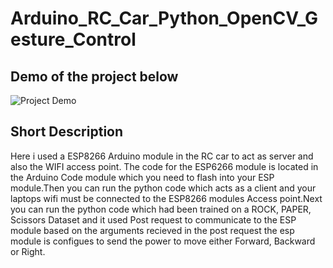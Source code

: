 # Arduino_RC_Car_Python_OpenCV_Gesture_Control

## Demo of the project below

![Project Demo](Demo/ezgif-5-bc83da8bc06a.gif)

## Short Description

Here i used a ESP8266 Arduino module in the RC car to act as server and also the WIFI access point. The code for the ESP6266 module is located in the Arduino Code module which you need to flash into your ESP module.Then you can run the python code which acts as a client and your laptops wifi must be connected to the ESP8266 modules Access point.Next you can run the python code which had been trained on a ROCK, PAPER, Scissors Dataset and it used Post request to communicate to the ESP module based on the arguments recieved in the post request the esp module is configues to send the power to move either Forward, Backward or Right.

